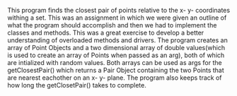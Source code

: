   This program finds the closest pair of points relative to the x- y- coordinates withing a set. This was an assignment in which we were given an outline of what the program should accomplish and then we had to implement the classes and methods. This was a great exercise to develop a better understanding of overloaded methods and drivers. 
 The program creates an array of Point Objects and a two dimensional array of double values(which is used to create an array of Points when passed as an arg), both of which are intialized with random values. Both arrays can be used as args for the getClosestPair() which returns a Pair Object containing the two Points that are nearest eachother on an x- y- plane. The program also keeps track of how long the getClosetPair() takes to complete.  
